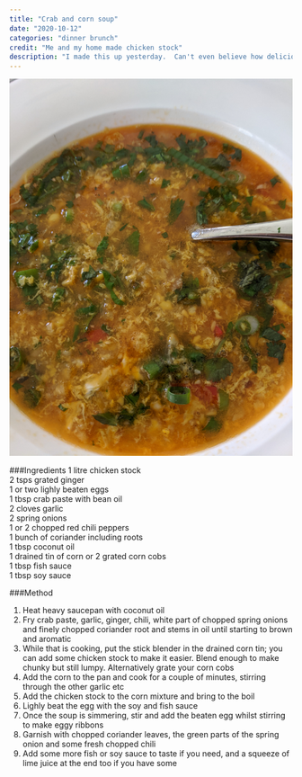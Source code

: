 ```yaml
---
title: "Crab and corn soup"
date: "2020-10-12"
categories: "dinner brunch"
credit: "Me and my home made chicken stock"
description: "I made this up yesterday.  Can't even believe how delicious it was and takes only 10 mins.  I use the Pantai crab paste with soya bean oil; I get it in all my local Asian grocers"
---
```

![Crab and corn soup](./crabSoup.jpg)

###Ingredients
1 litre chicken stock  
2 tsps grated ginger  
1 or two lighly beaten eggs  
1 tbsp crab paste with bean oil  
2 cloves garlic  
2 spring onions  
1 or 2 chopped red chili peppers  
1 bunch of coriander including roots  
1 tbsp coconut oil   
1 drained tin of corn or 2 grated corn cobs  
1 tbsp fish sauce  
1 tbsp soy sauce  

###Method
1. Heat heavy saucepan with coconut oil
2. Fry crab paste, garlic, ginger, chili, white part of chopped spring onions and finely chopped coriander root and stems in oil until starting to brown and aromatic
3. While that is cooking, put the stick blender in the drained corn tin; you can add some chicken stock to make it easier.  Blend enough to make chunky but still lumpy.  Alternatively grate your corn cobs
4. Add the corn to the pan and cook for a couple of minutes, stirring through the other garlic etc
5. Add the chicken stock to the corn mixture and bring to the boil
6. Lighly beat the egg with the soy and fish sauce
7. Once the soup is simmering, stir and add the beaten egg whilst stirring to make eggy ribbons
8. Garnish with chopped coriander leaves, the green parts of the spring onion and some fresh chopped chili   
9. Add some more fish or soy sauce to taste if you need, and a squeeze of lime juice at the end too if you have some
